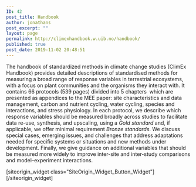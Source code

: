 ```yaml
---
ID: 42
post_title: Handbook
author: jonathans
post_excerpt: ""
layout: page
permalink: http://climexhandbook.w.uib.no/handbook/
published: true
post_date: 2019-11-02 20:48:51
---
```

<div id="pl-42" class="panel-layout"><div id="pg-42-0" class="panel-grid panel-no-style" data-style="{&quot;background_image_attachment&quot;:false,&quot;background_display&quot;:&quot;tile&quot;,&quot;cell_alignment&quot;:&quot;flex-start&quot;}"><div id="pgc-42-0-0" class="panel-grid-cell" data-weight="0.8"><div id="panel-42-0-0-0" class="so-panel widget widget_sow-editor panel-first-child panel-last-child" data-index="0" data-style="{&quot;background_image_attachment&quot;:false,&quot;background_display&quot;:&quot;tile&quot;}"><div class="so-widget-sow-editor so-widget-sow-editor-base">
<div class="siteorigin-widget-tinymce textwidget">
	<p>The handbook of standardized methods in climate change studies (ClimEx Handbook) provides detailed descriptions of standardised methods for measuring a broad range of response variables in terrestrial ecosystems, with a focus on plant communities and the organisms they interact with. It contains 66 protocols (539 pages) divided into 5 chapters  which are presented as appendices to the MEE paper: site characteristics and data management, carbon and nutrient cycling, water cycling, species and interactions, and stress physiology. In each protocol, we describe which response variables should be measured broadly across studies to facilitate data re-use, synthesis, and upscaling, using a <em>Gold standard</em> and, if applicable, we offer minimal requirement<em> Bronze standards</em>. We discuss special cases, emerging issues, and challenges that address adaptations needed for specific systems or situations and new methods under development. Finally, we give guidance on additional variables that should be measured more widely to improve inter-site and inter-study comparisons and model–experiment interactions.</p>
</div>
</div></div></div><div id="pgc-42-0-1" class="panel-grid-cell" data-weight="0.2"><div id="panel-42-0-1-0" class="so-panel widget widget_sow-button panel-first-child panel-last-child" data-index="1" data-style="{&quot;background_image_attachment&quot;:false,&quot;background_display&quot;:&quot;tile&quot;}">[siteorigin_widget class="SiteOrigin_Widget_Button_Widget"][/siteorigin_widget]</div></div></div><div id="pg-42-1" class="panel-grid panel-no-style"><div id="pgc-42-1-0" class="panel-grid-cell panel-grid-cell-empty" data-weight="1"></div></div></div>